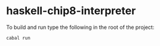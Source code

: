# haskell-chip8-interpreter

To build and run type the following in the root of the project:

```bash
cabal run
```
